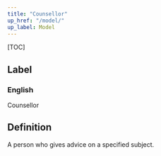```yaml
---
title: "Counsellor"
up_href: "/model/"
up_label: Model
---
```


[TOC]

## Label

### English
Counsellor


## Definition
A person who gives advice on a specified subject. 


    
